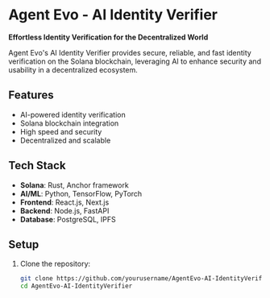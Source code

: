 # Agent Evo - AI Identity Verifier

**Effortless Identity Verification for the Decentralized World**

Agent Evo's AI Identity Verifier provides secure, reliable, and fast identity verification on the Solana blockchain, leveraging AI to enhance security and usability in a decentralized ecosystem.

## Features
- AI-powered identity verification
- Solana blockchain integration
- High speed and security
- Decentralized and scalable

## Tech Stack
- **Solana**: Rust, Anchor framework
- **AI/ML**: Python, TensorFlow, PyTorch
- **Frontend**: React.js, Next.js
- **Backend**: Node.js, FastAPI
- **Database**: PostgreSQL, IPFS

## Setup
1. Clone the repository:
   ```bash
   git clone https://github.com/yourusername/AgentEvo-AI-IdentityVerifier.git
   cd AgentEvo-AI-IdentityVerifier

